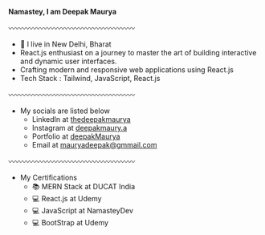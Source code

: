 **Namastey, I am Deepak Maurya**

〰️〰️〰️〰️〰️〰️〰️〰️〰️〰️〰️〰️〰️〰️〰️〰️〰️〰️

- 📌 I live in New Delhi, Bharat 
- React.js enthusiast on a journey to master the art of building interactive and dynamic user interfaces. 
- Crafting modern and responsive web applications using React.js 
- Tech Stack : Tailwind, JavaScript, React.js 

〰️〰️〰️〰️〰️〰️〰️〰️〰️〰️〰️〰️〰️〰️〰️〰️〰️〰️

- My socials are listed below
  - LinkedIn at <a href="https://linkedin.com/in/thedeepakmaurya">thedeepakmaurya</a> 
  - Instagram at <a href="https://instagram.com/deepakmaury.a">deepakmaury.a</a>
  - Portfolio at <a href="https://thedeepakmaurya.github.io/portfolio">deepakMaurya</a>
  - Email at mauryadeepak@gmmail.com 

〰️〰️〰️〰️〰️〰️〰️〰️〰️〰️〰️〰️〰️〰️〰️〰️〰️〰️

- My Certifications
  - 📚 MERN Stack at DUCAT India
  - 💻 React.js at Udemy
  - 💻 JavaScript at NamasteyDev
  - 💻 BootStrap at Udemy

